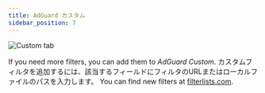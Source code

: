 ```yaml
---
title: AdGuard カスタム
sidebar_position: 7
---
```


![Custom tab](https://cdn.adtidy.org/public/Adguard/Blog/AG_for_Safari_in-depth_review/AGCustom.png)

If you need more filters, you can add them to _AdGuard Custom_. カスタムフィルタを追加するには、該当するフィールドにフィルタのURLまたはローカルファイルのパスを入力します。 You can find new filters at [filterlists.com](https://filterlists.com/).
